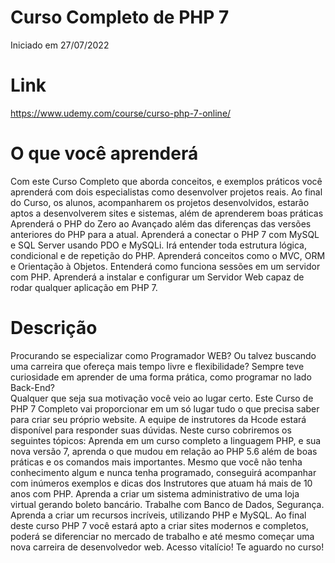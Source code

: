 # Curso Completo de PHP 7
Iniciado em 27/07/2022

# Link
https://www.udemy.com/course/curso-php-7-online/

# O que você aprenderá
Com este Curso Completo que aborda conceitos, e exemplos práticos você aprenderá com dois especialistas como desenvolver projetos reais.
Ao final do Curso, os alunos, acompanharem os projetos desenvolvidos, estarão aptos a desenvolverem sites e sistemas, além de aprenderem boas práticas
Aprenderá o PHP do Zero ao Avançado além das diferenças das versões anteriores do PHP para a atual.
Aprenderá a conectar o PHP 7 com MySQL e SQL Server usando PDO e MySQLi.
Irá entender toda estrutura lógica, condicional e de repetição do PHP.
Aprenderá conceitos como o MVC, ORM e Orientação à Objetos.
Entenderá como funciona sessões em um servidor com PHP.
Aprenderá a instalar e configurar um Servidor Web capaz de rodar qualquer aplicação em PHP 7.

# Descrição
Procurando se especializar como Programador WEB? Ou talvez buscando uma carreira que ofereça mais tempo livre e flexibilidade? Sempre teve curiosidade em aprender de uma forma prática, como programar no lado Back-End?  
Qualquer que seja sua motivação você veio ao lugar certo.
Este Curso de PHP 7 Completo vai proporcionar em um só lugar tudo o que precisa saber para criar seu próprio website. A equipe de instrutores da Hcode estará disponível para responder suas dúvidas. 
Neste curso cobriremos os seguintes tópicos:
Aprenda em um curso completo a linguagem PHP, e sua nova versão 7, aprenda o que mudou em relação ao PHP 5.6 além de boas práticas e os comandos mais importantes. Mesmo que você não tenha conhecimento algum e nunca tenha programado, conseguirá acompanhar com inúmeros exemplos e dicas dos Instrutores que atuam há mais de 10 anos com PHP.
Aprenda a criar um sistema administrativo de uma loja virtual gerando boleto bancário.
Trabalhe com Banco de Dados, Segurança.
Aprenda a criar um recursos incríveis, utilizando PHP e MySQL.
Ao final deste curso PHP 7 você estará apto a criar sites modernos e completos, poderá se diferenciar no mercado de trabalho e até mesmo começar uma nova carreira de desenvolvedor web.
Acesso vitalício! Te aguardo no curso!
